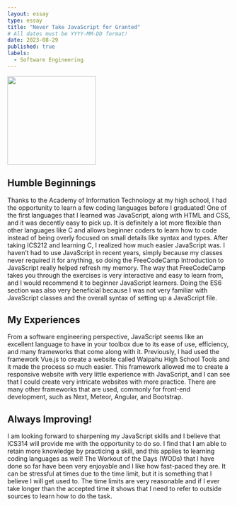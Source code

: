 ```yaml
---
layout: essay
type: essay
title: "Never Take JavaScript for Granted"
# All dates must be YYYY-MM-DD format!
date: 2023-08-29
published: true
labels:
  - Software Engineering
---
```


<img width="200px" class="rounded float-start pe-4" src="../img/jslogo.png">

## Humble Beginnings
  Thanks to the Academy of Information Technology at my high school, I had the opportunity to learn a few coding languages before I graduated! One of the first languages that I learned was JavaScript, along with HTML and CSS, and it was decently easy to pick up. It is definitely a lot more flexible than other languages like C and allows beginner coders to learn how to code instead of being overly focused on small details like syntax and types. After taking ICS212 and learning C, I realized how much easier JavaScript was. I haven’t had to use JavaScript in recent years, simply because my classes never required it for anything, so doing the FreeCodeCamp Introduction to JavaScript really helped refresh my memory. The way that FreeCodeCamp takes you through the exercises is very interactive and easy to learn from, and I would recommend it to beginner JavaScript learners. Doing the ES6 section was also very beneficial because I was not very familiar with JavaScript classes and the overall syntax of setting up a JavaScript file.

 ## My Experiences
  From a software engineering perspective, JavaScript seems like an excellent language to have in your toolbox due to its ease of use, efficiency, and many frameworks that come along with it. Previously, I had used the framework Vue.js to create a website called Waipahu High School Tools and it made the process so much easier. This framework allowed me to create a responsive website with very little experience with JavaScript, and I can see that I could create very intricate websites with more practice. There are many other frameworks that are used, commonly for front-end development, such as Next, Meteor, Angular, and Bootstrap.

## Always Improving!
  I am looking forward to sharpening my JavaScript skills and I believe that ICS314 will provide me with the opportunity to do so. I find that I am able to retain more knowledge by practicing a skill, and this applies to learning coding languages as well! The Workout of the Days (WODs) that I have done so far have been very enjoyable and I like how fast-paced they are. It can be stressful at times due to the time limit, but it is something that I believe I will get used to. The time limits are very reasonable and if I ever take longer than the accepted time it shows that I need to refer to outside sources to learn how to do the task.

